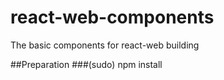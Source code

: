 # react-web-components
The basic components for react-web building

##Preparation
###(sudo) npm install
